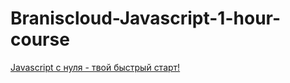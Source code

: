 # Braniscloud-Javascript-1-hour-course

[Javascript с нуля - твой быстрый старт!](https://www.youtube.com/watch?v=HuPK6AwgzJc)
